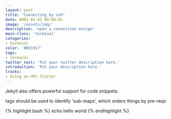 ```yaml
---
layout: post
title: "Connecting by ssh"
date: 0001-01-02 00:00:01
image: '/assets/img/'
description: 'open a connection ensign'
main-class: 'terminal'
categories: 
- terminal
color: '#B31917'
tags:
- terminal
twitter_text: 'Put your twitter description here.'
introduction: 'Put your description here.'
tracks:
- Using an HPC Cluster
---
```


Jekyll also offers powerful support for code snippets:

tags should be used to identify 'sub-maps', which orders things by pre-reqs

{% highlight bash %}
echo hello world
{% endhighlight %}
